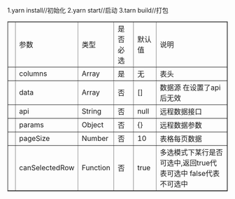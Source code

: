1.yarn install//初始化
2.yarn start//启动
3.tarn build//打包
<table border="1px">
    <tr>
            <th>
                <td>参数</td>
                <td>类型</td>
                <td>是否必选</td>
                <td>默认值</td>
                <td>说明</td>
            </th>
    </tr>
    <tr>
            <th>
                <td>columns</td>
                <td>Array</td>
                <td>是</td>
                <td>无</td>
                <td>表头</td>
            </th>
    </tr>
    <tr>
        <th>
            <td>data</td>
            <td>Array</td>
            <td>否</td>
            <td>[]</td>
            <td>数据源 在设置了api后无效</td>
        </th>
    </tr>
    <tr>
        <th>
            <td>api</td>
            <td>String</td>
            <td>否</td>
            <td>null</td>
            <td>远程数据接口</td>
        </th>
    </tr>
    <tr>
        <th>
            <td>params</td>
            <td>Object</td>
            <td>否</td>
            <td>{}</td>
            <td>远程数据参数</td>
        </th>
    </tr>
    <tr>
        <th>
            <td>pageSize</td>
            <td>Number</td>
            <td>否</td>
            <td>10</td>
            <td>表格每页数据</td>
        </th>
    </tr>
    <tr>
        <th>
            <td>canSelectedRow</td>
            <td>Function</td>
            <td>否</td>
            <td>true</td>
            <td>多选模式下某行是否可选中,返回true代表可选中 false代表不可选中</td>
        </th>
    </tr>
</table>